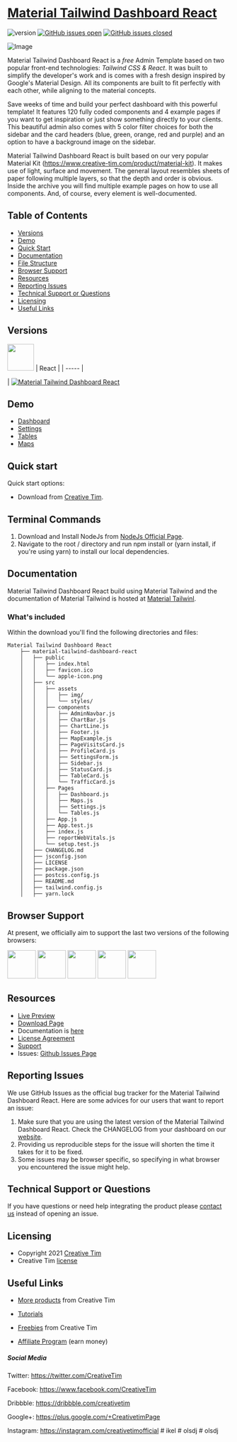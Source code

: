 # [Material Tailwind Dashboard React](https://demos.creative-tim.com/material-tailwind-dashboard-react/#/?ref=readme-mtdr)

![version](https://img.shields.io/badge/version-1.1.0-blue.svg) [![GitHub issues open](https://img.shields.io/github/issues/creativetimofficial/material-tailwind-dashboard-react.svg?maxAge=2592000)](https://github.com/creativetimofficial/material-tailwind-dashboard-react/issues?q=is%3Aopen+is%3Aissue) [![GitHub issues closed](https://img.shields.io/github/issues-closed-raw/creativetimofficial/material-tailwind-dashboard-react.svg?maxAge=2592000)](https://github.com/creativetimofficial/material-tailwind-dashboard-react/issues?q=is%3Aissue+is%3Aclosed)

![Image](https://s3.amazonaws.com/creativetim_bucket/products/488/original/opt_md_tailwindreact_thumbnail.jpg)

Material Tailwind Dashboard React is a _free_ Admin Template based on two popular front-end technologies: _Tailwind CSS & React_. It was built to simplify the developer's work and is comes with a fresh design inspired by Google's Material Design. All its components are built to fit perfectly with each other, while aligning to the material concepts.

Save weeks of time and build your perfect dashboard with this powerful template! It features 120 fully coded components and 4 example pages if you want to get inspiration or just show something directly to your clients. This beautiful admin also comes with 5 color filter choices for both the sidebar and the card headers (blue, green, orange, red and purple) and an option to have a background image on the sidebar.

Material Tailwind Dashboard React is built based on our very popular Material Kit (https://www.creative-tim.com/product/material-kit). It makes use of light, surface and movement. The general layout resembles sheets of paper following multiple layers, so that the depth and order is obvious. Inside the archive you will find multiple example pages on how to use all components. And, of course, every element is well-documented.

## Table of Contents

-   [Versions](#versions)
-   [Demo](#demo)
-   [Quick Start](#quick-start)
-   [Documentation](#documentation)
-   [File Structure](#file-structure)
-   [Browser Support](#browser-support)
-   [Resources](#resources)
-   [Reporting Issues](#reporting-issues)
-   [Technical Support or Questions](#technical-support-or-questions)
-   [Licensing](#licensing)
-   [Useful Links](#useful-links)

## Versions

[<img src="https://github.com/creativetimofficial/public-assets/blob/master/logos/react.jpg?raw=true" width="60" height="60" />](https://www.creative-tim.com/product/material-tailwind-dashboard-react?ref=readme-mtdr)
| React |
| ----- |

| [![Material Tailwind Dashboard React](https://s3.amazonaws.com/creativetim_bucket/products/488/original/opt_md_tailwindreact_thumbnail.jpg)](https://demos.creative-tim.com/material-tailwind-dashboard-react/#/?ref=readme-mtdr)

## Demo

-   [Dashboard](https://demos.creative-tim.com/material-tailwind-dashboard-react/#/?ref=readme-mtdr)
-   [Settings](https://demos.creative-tim.com/material-tailwind-dashboard-react/#/settings?ref=readme-mtdr)
-   [Tables](https://demos.creative-tim.com/material-tailwind-dashboard-react/#/tables?ref=readme-mtdr)
-   [Maps](https://demos.creative-tim.com/material-tailwind-dashboard-react/#/maps?ref=readme-mtdr)

## Quick start

Quick start options:

-   Download from [Creative Tim](https://www.creative-tim.com/product/material-tailwind-dashboard-react?ref=readme-mtdr).

## Terminal Commands

1. Download and Install NodeJs from [NodeJs Official Page](https://nodejs.org/en/download/).
2. Navigate to the root / directory and run npm install or (yarn install, if you're using yarn) to install our local dependencies.

## Documentation

Material Tailwind Dashboard React build using Material Tailwind and the documentation of Material Tailwind is hosted at [Material Tailwinl](https://material-tailwind.com/documentation/quick-start?ref=readme-mtdr).

### What's included

Within the download you'll find the following directories and files:

```
Material Tailwind Dashboard React
    ├── material-tailwind-dashboard-react
    │   ├── public
    │   │   ├── index.html
    │   │   ├── favicon.ico
    │   │   └── apple-icon.png
    │   ├── src
    │   │   ├── assets
    │   │   │   ├── img/
    │   │   │   └── styles/
    │   │   ├── components
    │   │   │   ├── AdminNavbar.js
    │   │   │   ├── ChartBar.js
    │   │   │   ├── ChartLine.js
    │   │   │   ├── Footer.js
    │   │   │   ├── MapExample.js
    │   │   │   ├── PageVisitsCard.js
    │   │   │   ├── ProfileCard.js
    │   │   │   ├── SettingsForm.js
    │   │   │   ├── Sidebar.js
    │   │   │   ├── StatusCard.js
    │   │   │   ├── TableCard.js
    │   │   │   └── TrafficCard.js
    │   │   ├── Pages
    │   │   │   ├── Dashboard.js
    │   │   │   ├── Maps.js
    │   │   │   ├── Settings.js
    │   │   │   └── Tables.js
    │   │   ├── App.js
    │   │   ├── App.test.js
    │   │   ├── index.js
    │   │   ├── reportWebVitals.js
    │   │   └── setup.test.js
    │   ├── CHANGELOG.md
    │   ├── jsconfig.json
    │   ├── LICENSE
    │   ├── package.json
    │   ├── postcss.config.js
    │   ├── README.md
    │   ├── tailwind.config.js
    │   ├── yarn.lock
```

## Browser Support

At present, we officially aim to support the last two versions of the following browsers:

<img src="https://s3.amazonaws.com/creativetim_bucket/github/browser/chrome.png" width="64" height="64"> <img src="https://s3.amazonaws.com/creativetim_bucket/github/browser/firefox.png" width="64" height="64"> <img src="https://s3.amazonaws.com/creativetim_bucket/github/browser/edge.png" width="64" height="64"> <img src="https://s3.amazonaws.com/creativetim_bucket/github/browser/safari.png" width="64" height="64"> <img src="https://s3.amazonaws.com/creativetim_bucket/github/browser/opera.png" width="64" height="64">

## Resources

-   [Live Preview](https://demos.creative-tim.com/material-tailwind-dashboard-react/#/?ref=readme-mtdr)
-   [Download Page](https://www.creative-tim.com/product/material-tailwind-dashboard-react?ref=readme-mtdr)
-   Documentation is [here](https://material-tailwind.com/documentation/quick-start?ref=readme-mtdr)
-   [License Agreement](https://www.creative-tim.com/license?ref=readme-mtdr)
-   [Support](https://www.creative-tim.com/contact-us?ref=readme-mtdr)
-   Issues: [Github Issues Page](https://github.com/creativetimofficial/material-tailwind-dashboard-react/issues)

## Reporting Issues

We use GitHub Issues as the official bug tracker for the Material Tailwind Dashboard React. Here are some advices for our users that want to report an issue:

1. Make sure that you are using the latest version of the Material Tailwind Dashboard React. Check the CHANGELOG from your dashboard on our [website](https://www.creative-tim.com/product/material-tailwind-dashboard-react?ref=readme-mtdr).
2. Providing us reproducible steps for the issue will shorten the time it takes for it to be fixed.
3. Some issues may be browser specific, so specifying in what browser you encountered the issue might help.

## Technical Support or Questions

If you have questions or need help integrating the product please [contact us](https://www.creative-tim.com/contact-us?ref=readme-mtdr) instead of opening an issue.

## Licensing

-   Copyright 2021 [Creative Tim](https://www.creative-tim.com?ref=readme-mtdr)
-   Creative Tim [license](https://www.creative-tim.com/license?ref=readme-mtdr)

## Useful Links

-   [More products](https://www.creative-tim.com/templates?ref=readme-mtdr) from Creative Tim

-   [Tutorials](https://www.youtube.com/channel/UCVyTG4sCw-rOvB9oHkzZD1w)

-   [Freebies](https://www.creative-tim.com/templates/free?ref=readme-mtdr) from Creative Tim

-   [Affiliate Program](https://www.creative-tim.com/affiliates/new?ref=readme-mtdr) (earn money)

##### Social Media

Twitter: <https://twitter.com/CreativeTim>

Facebook: <https://www.facebook.com/CreativeTim>

Dribbble: <https://dribbble.com/creativetim>

Google+: <https://plus.google.com/+CreativetimPage>

Instagram: <https://instagram.com/creativetimofficial>
#   i k e l  
 #   o l s d j  
 #   o l s d j  
 